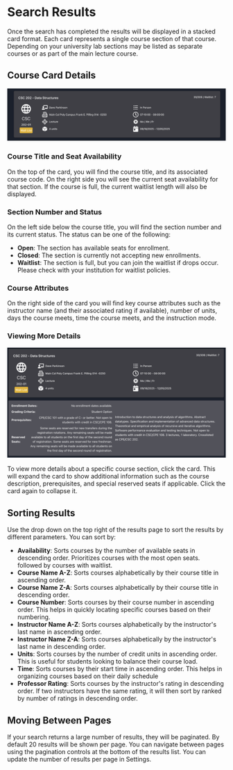 # Search Results

Once the search has completed the results will be displayed in a stacked card format. Each card represents a single course section of that course. Depending on your university lab sections may be listed as separate courses or as part of the main lecture course.

## Course Card Details

![Course Card Example](./assets/example.png)

### Course Title and Seat Availability

On the top of the card, you will find the course title, and its associated course code. On the right side you will see the current seat availability for that section. If the course is full, the current waitlist length will also be displayed.

### Section Number and Status

On the left side below the course title, you will find the section number and its current status. The status can be one of the following:

- **Open**: The section has available seats for enrollment.
- **Closed**: The section is currently not accepting new enrollments.
- **Waitlist**: The section is full, but you can join the waitlist if drops occur. Please check with your institution for waitlist policies.

### Course Attributes

On the right side of the card you will find key course attributes such as the instructor name \(and their associated rating if available\), number of units, days the course meets, time the course meets, and the instruction mode.

### Viewing More Details

![Expanded Course Card Example](./assets/example_details.png)

To view more details about a specific course section, click the card. This will expand the card to show additional information such as the course description, prerequisites, and special reserved seats if applicable. Click the card again to collapse it.

## Sorting Results

Use the drop down on the top right of the results page to sort the results by different parameters. You can sort by:

- **Availability**: Sorts courses by the number of available seats in descending order. Prioritizes courses with the most open seats. followed by courses with waitlist.
- **Course Name A-Z**: Sorts courses alphabetically by their course title in ascending order.
- **Course Name Z-A**: Sorts courses alphabetically by their course title in descending order.
- **Course Number**: Sorts courses by their course number in ascending order. This helps in quickly locating specific courses based on their numbering.
- **Instructor Name A-Z**: Sorts courses alphabetically by the instructor's last name in ascending order.
- **Instructor Name Z-A**: Sorts courses alphabetically by the instructor's last name in descending order.
- **Units**: Sorts courses by the number of credit units in ascending order. This is useful for students looking to balance their course load.
- **Time**: Sorts courses by their start time in ascending order. This helps in organizing courses based on their daily schedule
- **Professor Rating**: Sorts courses by the instructor's rating in descending order. If two instructors have the same rating, it will then sort by ranked by number of ratings in descending order.

## Moving Between Pages

If your search returns a large number of results, they will be paginated. By default 20 results will be shown per page. You can navigate between pages using the pagination controls at the bottom of the results list. You can update the number of results per page in Settings.
